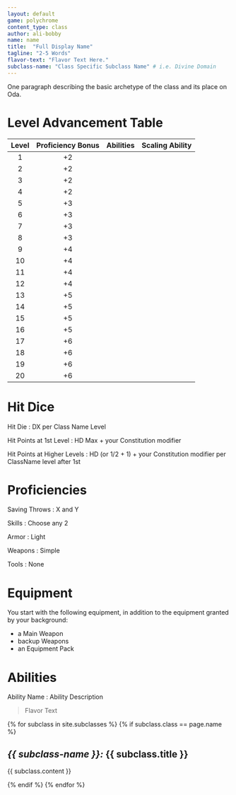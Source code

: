 ```yaml
---
layout: default
game: polychrome
content_type: class
author: ali-bobby
name: name
title:  "Full Display Name"
tagline: "2-5 Words"
flavor-text: "Flavor Text Here."
subclass-name: "Class Specific Subclass Name" # i.e. Divine Domain
---
```


One paragraph describing the basic archetype of the class and its place on Oda.


# Level Advancement Table

|Level |Proficiency Bonus   |	Abilities | Scaling Ability |
|:-----:|:-----------------:|-----------|:---------------:|
|1      |	+2                |	          |                 |
|2      |	+2                |	          |                 |
|3      |	+2                |	          |                 |
|4      |	+2                |	          |                 |
|5      |	+3                |	          |                 |
|6      |	+3                |	          |                 |
|7      |	+3                |	          |                 |
|8      |	+3                |	          |                 |
|9      |	+4                |	          |                 |
|10     |	+4                |	          |                 |
|11     |	+4                |	          |                 |
|12     |	+4                |	          |                 |
|13     |	+5                |	          |                 |
|14     |	+5                |	          |                 |
|15     |	+5                |	          |                 |
|16     |	+5                |	          |                 |
|17     |	+6                |	          |                 |
|18     |	+6                |	          |                 |
|19     |	+6                |	          |                 |
|20     |	+6                |	          |                 |

# Hit Dice
Hit Die
: DX per Class Name Level

Hit Points at 1st Level
: HD Max + your Constitution modifier

Hit Points at Higher Levels
: HD (or 1/2 + 1) + your Constitution modifier per ClassName level after 1st

# Proficiencies

Saving Throws
: X and Y

Skills
: Choose any 2

Armor
: Light

Weapons
: Simple

Tools
: None

# Equipment
You start with the following equipment, in addition to the equipment granted by your background:
- a Main Weapon
- backup Weapons
- an Equipment Pack

# Abilities

Ability Name
: Ability Description

> Flavor Text


{% for subclass in site.subclasses %}
{% if subclass.class == page.name %}

## *{{ subclass-name }}:* {{ subclass.title }}
{{ subclass.content }}

{% endif %}
{% endfor %}